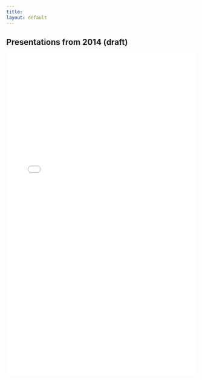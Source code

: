 ```yaml
---
title: 
layout: default
---
```


## Presentations from 2014 (draft)



<embed src="/assets/slides/changing-purposes-_-priorities-for-higher-education.pdf" type="application/pdf" width=100% height=850px />